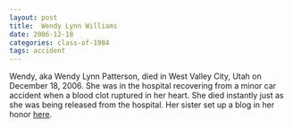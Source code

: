 ```yaml
---
layout: post
title:  Wendy Lynn Williams
date: 2006-12-18
categories: class-of-1984
tags: accident
---
```

Wendy, aka Wendy Lynn Patterson, died in West Valley City, Utah on December 18, 2006. She was in the hospital recovering from a minor car accident when a blood clot ruptured in her heart. She died instantly just as she was being released from the hospital. Her sister set up a blog in her honor [here](http://www.wendysangelwings.blogspot.com/).
